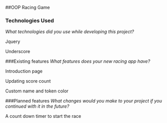 ##OOP Racing Game




### Technologies Used
*What technologies did you use while developing this project?*

Jquery

Underscore



###Existing features
*What features does your new racing app have?*

Introduction page

Updating score count

Custom name and token color



###Planned features
*What changes would you make to your project if you continued with it in the future?*

A count down timer to start the race